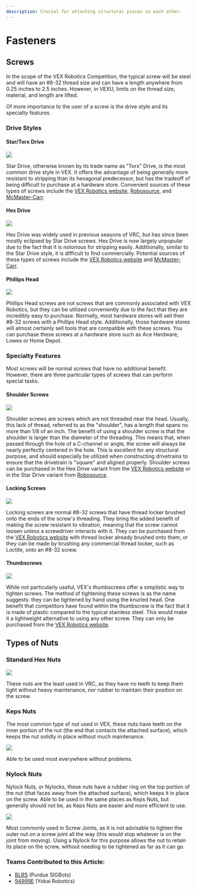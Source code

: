 ```yaml
---
description: Crucial for attaching structural pieces to each other.
---
```


# Fasteners

## Screws

In the scope of the VEX Robotics Competition, the typical screw will be steel and will have an #8-32 thread size and can have a length anywhere from 0.25 inches to 2.5 inches. However, in VEXU, limits on the thread size, material, and length are lifted.

Of more importance to the user of a screw is the drive style and its specialty features.

### Drive Styles

#### Star/Torx Drive

![](<../../../.gitbook/assets/image (2) (2).png>)

Star Drive, otherwise known by its trade name as "Torx" Drive, is the most common drive style in VEX. It offers the advantage of being generally more resistant to stripping than its hexagonal predecessor, but has the tradeoff of being difficult to purchase at a hardware store. Convenient sources of these types of screws include the [VEX Robotics website](https://www.vexrobotics.com/all-screws.html), [Robosource](https://www.robosource.net/star-drive-screws-steel), and [McMaster-Carr](https://www.mcmaster.com/screws/thread-size\~8-32/drive-style\~torx/).

#### Hex Drive

![](<../../../.gitbook/assets/image (5) (2).png>)

Hex Drive was widely used in previous seasons of VRC, but has since been mostly eclipsed by Star Drive screws. Hex Drive is now largely unpopular due to the fact that it is notorious for stripping easily. Additionally, similar to the Star Drive style, it is difficult to find commercially. Potential sources of these types of screws include the [VEX Robotics website](https://www.vexrobotics.com/all-screws.html) and [McMaster-Carr](https://www.mcmaster.com/screws/thread-size\~8-32/drive-style\~hex/).

#### Phillips Head

![](../../../.gitbook/assets/phillipsscrew.png)

Phillips Head screws are not screws that are commonly associated with VEX Robotics, but they can be utilized conveniently due to the fact that they are incredibly easy to purchase. Normally, most hardware stores will sell their #8-32 screws with a Phillips Head style. Additionally, those hardware stores will almost certainly sell tools that are compatible with these screws. You can purchase these screws at a hardware store such as Ace Hardware, Lowes or Home Depot.

### Specialty Features

Most screws will be normal screws that have no additional benefit. However, there are three particular types of screws that can perform special tasks.

#### Shoulder Screws

![](<../../../.gitbook/assets/image (15) (2).png>)

Shoulder screws are screws which are not threaded near the head. Usually, this lack of thread, referred to as the "shoulder", has a length that spans no more than 1/8 of an inch. The benefit of using a shoulder screw is that the shoulder is larger than the diameter of the threading. This means that, when passed through the hole of a C-channel or angle, the screw will always be nearly perfectly centered in the hole. This is excellent for any structural purpose, and should especially be utilized when constructing drivetrains to ensure that the drivetrain is "square" and aligned properly. Shoulder screws can be purchased in the Hex Drive variant from the [VEX Robotics website](https://www.vexrobotics.com/all-screws.html) or in the Star Drive variant from [Robosource](https://www.robosource.net/shoulder-screws).

#### Locking Screws

![](<../../../.gitbook/assets/image (11) (1).png>)

Locking screws are normal #8-32 screws that have thread locker brushed onto the ends of the screw's threading. They bring the added benefit of making the screw resistant to vibration, meaning that the screw cannot loosen unless a screwdriver interacts with it. They can be purchased from the [VEX Robotics website](https://www.vexrobotics.com/all-screws.html) with thread locker already brushed onto them, or they can be made by brushing any commercial thread locker, such as Loctite, onto an #8-32 screw.

#### Thumbscrews

![](<../../../.gitbook/assets/image (1) (1) (1).png>)

While not particularly useful, VEX's thumbscrews offer a simplistic way to tighten screws. The method of tightening these screws is as the name suggests: they can be tightened by hand using the knurled head. One benefit that competitors have found within the thumbscrew is the fact that it is made of plastic compared to the typical stainless steel. This would make it a lightweight alternative to using any other screw. They can only be purchased from the [VEX Robotics website](https://www.vexrobotics.com/all-screws.html).

## Types of Nuts

### Standard Hex Nuts

![](../../../.gitbook/assets/hnut.PNG)

These nuts are the least used in VRC, as they have no teeth to keep them tight without heavy maintenance, nor rubber to maintain their position on the screw.

### Keps Nuts

The most common type of nut used in VEX, these nuts have teeth on the inner portion of the nut (the end that contacts the attached surface), which keeps the nut solidly in place without much maintenance.

![](../../../.gitbook/assets/knut.PNG)

Able to be used most everywhere without problems.

### Nylock Nuts

Nylock Nuts, or Nylocks, these nuts have a rubber ring on the top portion of the nut (that faces away from the attached surface), which keeps it in place on the screw. Able to be used in the same places as Keps Nuts, but generally should not be, as Keps Nuts are easier and more efficient to use.

![](../../../.gitbook/assets/lnut.PNG)

Most commonly used in Screw Joints, as it is not advisable to tighten the outer nut on a screw joint all the way (this would stop whatever is on the joint from moving). Using a Nylock for this purpose allows the nut to retain its place on the screw, without needing to be tightened as far as it can go.

### Teams Contributed to this Article:

* [BLRS](https://purduesigbots.com/) (Purdue SIGBots)
* [94999E](https://www.youtube.com/channel/UCp1jTU7WF3PEVukDW3qOGpA) (Yokai Robotics)
